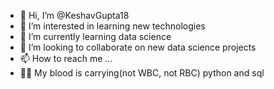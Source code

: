 - 👋 Hi, I’m @KeshavGupta18
- 👀 I’m interested in learning new technologies
- 🌱 I’m currently learning data science
- 💞️ I’m looking to collaborate on new data science projects
- 📫 How to reach me ...
- 🙇🏻 My blood is carrying(not WBC, not RBC) python and sql 

<!---
KeshavGupta18/KeshavGupta18 is a ✨ special ✨ repository because its `README.md` (this file) appears on your GitHub profile.
You can click the Preview link to take a look at your changes.
--->
